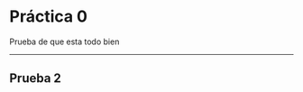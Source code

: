  # Práctica 0
Prueba de que esta todo bien

-------------------------------
Prueba 2
-------------------------------
